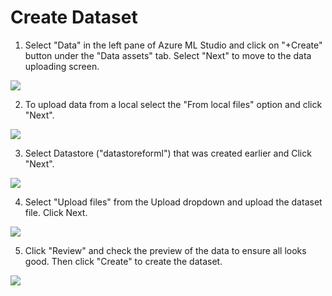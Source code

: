 # Create Dataset

1. Select "Data" in the left pane of Azure ML Studio and click on "+Create" button under the "Data assets" tab. Select "Next" to move to the data uploading screen.

![](https://ajeuwbhvhr.cloudimg.io/colony-recorder.s3.amazonaws.com/files/2023-03-09/9be5c2db-ae70-4489-9ecc-da64721ea892/File.jpeg?tl\_px=0,193\&br\_px=746,613\&sharp=0.8\&width=560\&wat\_scale=50\&wat=1\&wat\_opacity=0.7\&wat\_gravity=northwest\&wat\_url=https://colony-labs-public.s3.us-east-2.amazonaws.com/images/watermarks/watermark\_default.png\&wat\_pad=145,274)

2. To upload data from a local select the "From local files" option and click "Next".

![](https://ajeuwbhvhr.cloudimg.io/colony-recorder.s3.amazonaws.com/files/2023-03-09/6b4f890f-7ae1-41ab-921d-079607e79e19/File.jpeg?tl\_px=273,83\&br\_px=1019,503\&sharp=0.8\&width=560\&wat\_scale=50\&wat=1\&wat\_opacity=0.7\&wat\_gravity=northwest\&wat\_url=https://colony-labs-public.s3.us-east-2.amazonaws.com/images/watermarks/watermark\_default.png\&wat\_pad=275,139)

3. Select Datastore ("datastoreforml") that was created earlier and Click "Next".

![](https://ajeuwbhvhr.cloudimg.io/colony-recorder.s3.amazonaws.com/files/2023-03-09/5575d132-bebf-475b-af17-5e294acb2f19/File.jpeg?tl\_px=0,193\&br\_px=746,613\&sharp=0.8\&width=560\&wat\_scale=50\&wat=1\&wat\_opacity=0.7\&wat\_gravity=northwest\&wat\_url=https://colony-labs-public.s3.us-east-2.amazonaws.com/images/watermarks/watermark\_default.png\&wat\_pad=106,181)

4. Select "Upload files" from the Upload dropdown and upload the dataset file. Click Next.

![](https://ajeuwbhvhr.cloudimg.io/colony-recorder.s3.amazonaws.com/files/2023-03-09/66ba7a2b-03b4-4831-b9b3-15f0cefa0b98/File.jpeg?tl\_px=0,193\&br\_px=746,613\&sharp=0.8\&width=560\&wat\_scale=50\&wat=1\&wat\_opacity=0.7\&wat\_gravity=northwest\&wat\_url=https://colony-labs-public.s3.us-east-2.amazonaws.com/images/watermarks/watermark\_default.png\&wat\_pad=99,198)

5. Click "Review" and check the preview of the data to ensure all looks good. Then click "Create" to create the dataset.&#x20;

![](https://ajeuwbhvhr.cloudimg.io/colony-recorder.s3.amazonaws.com/files/2023-03-09/4ca27b63-4174-4f3a-8e69-bf1767644cf9/File.jpeg?tl\_px=273,193\&br\_px=1019,613\&sharp=0.8\&width=560\&wat\_scale=50\&wat=1\&wat\_opacity=0.7\&wat\_gravity=northwest\&wat\_url=https://colony-labs-public.s3.us-east-2.amazonaws.com/images/watermarks/watermark\_default.png\&wat\_pad=396,284)
